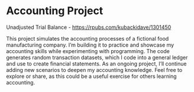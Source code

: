 # Accounting Project

Unadjusted Trial Balance - https://rpubs.com/kubackidave/1301450

This project simulates the accounting processes of a fictional food manufacturing company. I’m building it to practice and showcase my accounting skills while experimenting with programming. The code generates random transaction datasets, which I code into a general ledger and use to create financial statements. 
As an ongoing project, I’ll continue adding new scenarios to deepen my accounting knowledge. Feel free to explore or share, as this could be a useful exercise for others learning accounting.


